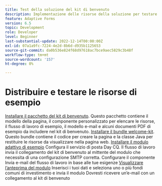 ```yaml
---
title: Test della soluzione del kit di benvenuto
description: Implementazione delle risorse della soluzione per testare la soluzione
feature: Adaptive Forms
version: 6.5
topic: Development
role: Developer
level: Beginner
last-substantial-update: 2022-12-14T00:00:00Z
exl-id: 07a1a9fc-7224-4e2d-8b6d-d935b1125653
source-git-commit: da0b536e824f68d97618ac7bce9aec5829c3b48f
workflow-type: tm+mt
source-wordcount: '157'
ht-degree: 0%

---
```


# Distribuire e testare le risorse di esempio

[Installare il pacchetto del kit di benvenuto](assets/welcomekit.zip). Questo pacchetto contiene il modello della pagina, il componente personalizzato per elencare le risorse, il flusso di lavoro di esempio, il modello e-mail e alcuni documenti PDF di esempio da includere nel kit di benvenuto.
[Installare il bundle welcome-kit](assets/welcomekit.core-1.0.0-SNAPSHOT.jar). Questo bundle contiene il codice per creare la pagina e la classe Java per restituire le risorse da visualizzare nella pagina web.
[Installare il modulo adattivo di esempio](assets/account-openeing-form.zip)
Configura il servizio di posta Day CQ. Il flusso di lavoro invia il collegamento del kit di benvenuto al mittente del modulo che necessita di una configurazione SMTP corretta.
Configurare il componente Invia e-mail del flusso di lavoro in base alle tue esigenze
[Visualizzare l’anteprima del modulo](http://localhost:4502/content/dam/formsanddocuments/co-operators/accountopeningform/jcr:content?wcmmode=disabled)
Inserisci i tuoi dati e seleziona uno o più fondi comuni di investimento e invia il modulo Dovresti ricevere un’e-mail con un collegamento al kit di benvenuto
